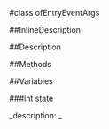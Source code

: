 #class ofEntryEventArgs


<!--
_visible: True_
_advanced: False_
_istemplated: False_
-->

##InlineDescription






##Description





##Methods



##Variables



###int  state

<!--
_name: state_
_type: int _
_access: public_
_version_started: 0.8.0_
_version_deprecated: _
_summary: _
_visible: True_
_constant: True_
_advanced: False_
-->

_description: _







<!----------------------------------------------------------------------------->

